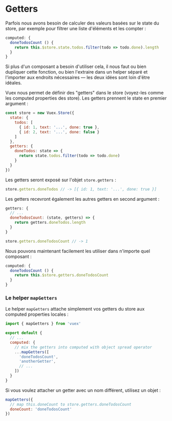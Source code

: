 
# Getters

Parfois nous avons besoin de calculer des valeurs basées sur le state du store, par exemple pour filtrer une liste d'éléments et les compter :

``` js
computed: {
  doneTodosCount () {
    return this.$store.state.todos.filter(todo => todo.done).length
  }
}
```

Si plus d'un composant a besoin d'utiliser cela, il nous faut ou bien dupliquer cette fonction, ou bien l'extraire dans un helper séparé et l'importer aux endroits nécessaires &mdash; les deux idées sont loin d'être idéales.

Vuex nous permet de définir des "getters" dans le store (voyez-les comme les computed properties des store). Les getters prennent le state en premier argument :

``` js
const store = new Vuex.Store({
  state: {
    todos: [
      { id: 1, text: '...', done: true },
      { id: 2, text: '...', done: false }
    ]
  },
  getters: {
    doneTodos: state => {
      return state.todos.filter(todo => todo.done)
    }
  }
})
```

Les getters seront exposé sur l'objet `store.getters` :

``` js
store.getters.doneTodos // -> [{ id: 1, text: '...', done: true }]
```

Les getters recevront également les autres getters en second argument :

``` js
getters: {
  // ...
  doneTodosCount: (state, getters) => {
    return getters.doneTodos.length
  }
}
```

``` js
store.getters.doneTodosCount // -> 1
```

Nous pouvons maintenant facilement les utiliser dans n'importe quel composant :

``` js
computed: {
  doneTodosCount () {
    return this.$store.getters.doneTodosCount
  }
}
```

### Le helper `mapGetters`

Le helper `mapGetters` attache simplement vos getters du store aux computed properties locales :

``` js
import { mapGetters } from 'vuex'

export default {
  // ...
  computed: {
    // mix the getters into computed with object spread operator
    ...mapGetters([
      'doneTodosCount',
      'anotherGetter',
      // ...
    ])
  }
}
```

Si vous voulez attacher un getter avec un nom différent, utilisez un objet :

``` js
mapGetters({
  // map this.doneCount to store.getters.doneTodosCount
  doneCount: 'doneTodosCount'
})
```
